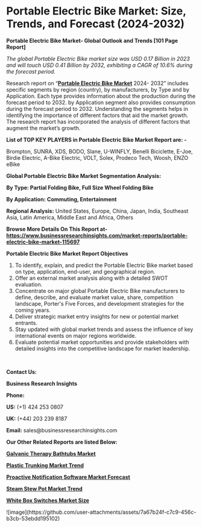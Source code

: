 <h1>Portable Electric Bike Market: Size, Trends, and Forecast (2024-2032)</h1>


<p><strong>Portable Electric Bike Market- Global Outlook and Trends [101 Page Report]</strong></p><p><em>The global Portable Electric Bike market size was USD 0.17 Billion in 2023 and will touch USD 0.41 Billion by 2032, exhibiting a CAGR of 10.6% during the forecast period.</em></p><p>Research report on &ldquo;<strong><a href="https://www.businessresearchinsights.com/market-reports/portable-electric-bike-market-115697">Portable Electric Bike Market</a></strong> 2024- 2032&rdquo; includes specific segments by region (country), by manufacturers, by Type and by Application. Each type provides information about the production during the forecast period to 2032. by Application segment also provides consumption during the forecast period to 2032. Understanding the segments helps in identifying the importance of different factors that aid the market growth. The research report has incorporated the analysis of different factors that augment the market&rsquo;s growth.</p><p><strong>List of TOP KEY PLAYERS in Portable Electric Bike Market Report are: -</strong></p><p>Brompton, SUNRA, XDS, BODO, Slane, U-WINFLY, Benelli Biciclette, E-Joe, Birdie Electric, A-Bike Electric, VOLT, Solex, Prodeco Tech, Woosh, ENZO eBike</p><p><strong>Global Portable Electric Bike Market Segmentation Analysis:</strong></p><p><strong>By Type: Partial Folding Bike, Full Size Wheel Folding Bike</strong></p><p><strong>By Application:</strong> <strong>Commuting, Entertainment</strong></p><p><strong>Regional Analysis:</strong> United States, Europe, China, Japan, India, Southeast Asia, Latin America, Middle East and Africa, Others</p><p><strong>Browse More Details On This Report at- <a href="https://www.businessresearchinsights.com/market-reports/portable-electric-bike-market-115697">https://www.businessresearchinsights.com/market-reports/portable-electric-bike-market-115697</a></strong></p><p><strong>Portable Electric Bike Market Report Objectives</strong></p><ol><li>To identify, explain, and predict the Portable Electric Bike market based on type, application, end-user, and geographical region.</li><li>Offer an external market analysis along with a detailed SWOT evaluation.</li><li>Concentrate on major global Portable Electric Bike manufacturers to define, describe, and evaluate market value, share, competition landscape, Porter's Five Forces, and development strategies for the coming years.</li><li>Deliver strategic market entry insights for new or potential market entrants.</li><li>Stay updated with global market trends and assess the influence of key international events on major regions worldwide.</li><li>Evaluate potential market opportunities and provide stakeholders with detailed insights into the competitive landscape for market leadership.</li></ol><p>&nbsp;</p><p><strong>Contact Us:&nbsp;</strong></p><p><strong>Business Research Insights</strong></p><p><strong>Phone:</strong></p><p><strong>US:</strong>&nbsp;(+1) 424 253 0807</p><p><strong>UK:</strong>&nbsp;(+44) 203 239 8187</p><p><strong>Email:</strong>&nbsp;sales@businessresearchinsights.com</p><p><strong>Our Other Related Reports are listed Below: </strong></p><p><strong><a href="https://www.businessresearchinsights.com/market-reports/galvanic-therapy-bathtubs-market-114841">Galvanic Therapy Bathtubs Market</a></strong></p><p><strong><a href="https://www.businessresearchinsights.com/market-reports/plastic-trunking-market-115444">Plastic Trunking Market Trend</a></strong></p><p><strong><a href="https://www.businessresearchinsights.com/market-reports/proactive-notification-software-market-115066">Proactive Notification Software Market Forecast</a></strong></p><p><strong><a href="https://www.businessresearchinsights.com/market-reports/steam-stew-pot-market-115528">Steam Stew Pot Market Trend</a></strong></p><p><strong><a href="https://www.businessresearchinsights.com/market-reports/white-box-switches-market-116014">White Box Switches Market Size</a></strong></p>
![image](https://github.com/user-attachments/assets/7a67b24f-c7c9-456c-b3cb-53ebdd195102)
